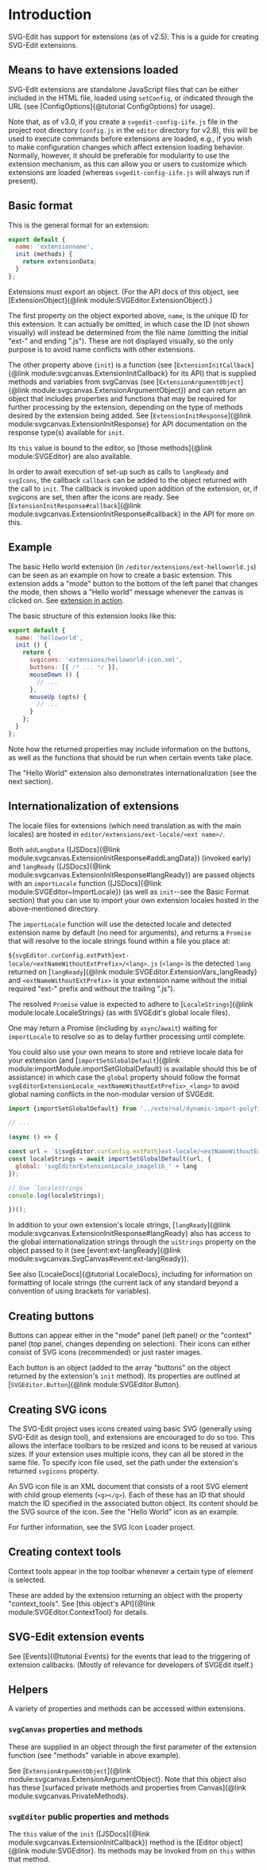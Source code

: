 # Introduction

SVG-Edit has support for extensions (as of v2.5). This is a guide for
creating SVG-Edit extensions.

## Means to have extensions loaded

SVG-Edit extensions are standalone JavaScript files that can be either
included in the HTML file, loaded using `setConfig`, or indicated through
the URL (see [ConfigOptions]{@tutorial ConfigOptions} for usage).

Note that, as of v3.0, if you create a `svgedit-config-iife.js` file in
the project root directory (`config.js` in the `editor` directory for
v2.8), this will be used to execute commands before extensions are loaded,
e.g., if you wish to make configuration changes which affect extension
loading behavior. Normally, however, it should be preferable for modularity
to use the extension mechanism, as this can allow you or users to customize
which extensions are loaded (whereas `svgedit-config-iife.js` will always
run if present).

## Basic format

This is the general format for an extension:

```js
export default {
  name: 'extensionname',
  init (methods) {
    return extensionData;
  }
};
```

Extensions must export an object. (For the API docs of this object, see
[ExtensionObject]{@link module:SVGEditor.ExtensionObject}.)

The first property on the object exported above, `name`, is the unique
ID for this extension. It can actually be omitted, in which case the
ID (not shown visually) will instead be determined from the file name
(omitting the initial "ext-" and ending ".js"). These are not displayed
visually, so the only purpose is to avoid name conflicts with other
extensions.

The other property above (`init`) is a function (see
[`ExtensionInitCallback`]{@link module:svgcanvas.ExtensionInitCallback}
for its API) that is supplied methods and variables from svgCanvas (see
[`ExtensionArgumentObject`]{@link module:svgcanvas.ExtensionArgumentObject})
and can return an object that includes properties and functions that may
be required for further processing by
the extension, depending on the type of methods desired by the extension
being added. See [`ExtensionInitResponse`]{@link module:svgcanvas.ExtensionInitResponse}
for API documentation on the response type(s) available for `init`.

Its `this` value is bound to the editor, so
[those methods]{@link module:SVGEditor} are also available.

In order to await execution of set-up such as calls to `langReady` and
`svgIcons`, the callback `callback` can be added to the object returned with
the call to `init`. The callback is invoked upon addition of the extension,
or, if svgicons are set, then after the icons are ready. See
[`ExtensionInitResponse#callback`]{@link module:svgcanvas.ExtensionInitResponse#callback}
in the API for more on this.

## Example

The basic Hello world extension (in `/editor/extensions/ext-helloworld.js`)
can be seen as an example on how to create a basic extension. This extension
adds a "mode" button to the bottom of the left panel that changes the mode,
then shows a "Hello world" message whenever the canvas is clicked on. See
[extension in action](https://svg-edit.github.io/svgedit/releases/latest/editor/svg-editor.html?extensions=ext-helloworld.js).

The basic structure of this extension looks like this:

```js
export default {
  name: 'helloworld',
  init () {
    return {
      svgicons: 'extensions/helloworld-icon.xml',
      buttons: [{ /* ... */ }],
      mouseDown () {
        // ...
      },
      mouseUp (opts) {
        // ...
      }
    };
  }
};
```

Note how the returned properties may include information on the buttons,
as well as the functions that should be run when certain events take place.

The "Hello World" extension also demonstrates internationalization (see
the next section).

## Internationalization of extensions

The locale files for extensions (which need translation as with the main
locales) are hosted in `editor/extensions/ext-locale/<ext name>/`.

Both `addLangData`
([JSDocs]{@link module:svgcanvas.ExtensionInitResponse#addLangData})
(invoked early)
and `langReady`
([JSDocs]{@link module:svgcanvas.ExtensionInitResponse#langReady})
are passed objects with an `importLocale` function
([JSDocs]{@link module:SVGEditor~ImportLocale}) (as well as
`init`--see the Basic Format section) that you can use to
import your own extension locales hosted in the above-mentioned directory.

The `importLocale` function will use the detected locale and detected
extension name by default (no need for arguments), and returns a
`Promise` that will resolve to the locale strings found within a
file you place at:

`${svgEditor.curConfig.extPath}ext-locale/<extNameWithoutExtPrefix>/<lang>.js`
(`<lang>` is the detected `lang` returned on
[`langReady`]{@link module:SVGEditor.ExtensionVars_langReady} and
`<extNameWithoutExtPrefix>` is your extension name without the initial
required "ext-" prefix and without the trailing ".js").

The resolved `Promise` value is expected to adhere to
[`LocaleStrings`]{@link module:locale.LocaleStrings} (as with SVGEdit's
global locale files).

One may return a Promise (including by `async`/`await`) waiting for
`importLocale` to resolve so as to delay further processing until complete.

You could also use your own means to store and retrieve locale data for
your extension (and
[`importSetGlobalDefault`]{@link module:importModule.importSetGlobalDefault}
is available should this be of assistance) in which case the `global`
property should follow the format
`svgEditorExtensionLocale_<extNameWithoutExtPrefix>_<lang>` to avoid global
naming conflicts in the non-modular version of SVGEdit.

```js
import {importSetGlobalDefault} from '../external/dynamic-import-polyfill/importModule.js';

// ...

(async () => {

const url = `${svgEditor.curConfig.extPath}ext-locale/<extNameWithoutExtPrefix>/<lang>.js`;
const localeStrings = await importSetGlobalDefault(url, {
  global: 'svgEditorExtensionLocale_imagelib_' + lang
});

// Use `localeStrings`
console.log(localeStrings);

})();
```

In addition to your own extension's locale strings,
[`langReady`]{@link module:svgcanvas.ExtensionInitResponse#langReady}
also has access to the global internationalization strings through the
`uiStrings` property on the object passed to it (see
[event:ext-langReady]{@link module:svgcanvas.SvgCanvas#event:ext-langReady}).

See also [LocaleDocs]{@tutorial LocaleDocs}, including for information on
formatting of locale strings (the current lack of any standard beyond a
convention of using brackets for variables).

## Creating buttons

Buttons can appear either in the "mode" panel (left panel) or the "context"
panel (top panel, changes depending on selection). Their icons can
either consist of SVG icons (recommended) or just raster images.

Each button is an object (added to the
array "buttons" on the object returned by the extension's `init` method).
Its properties are outlined at
[`SVGEditor.Button`]{@link module:SVGEditor.Button}.

## Creating SVG icons

The SVG-Edit project uses icons created using basic SVG (generally
using SVG-Edit as design tool), and extensions are encouraged to do so
too. This allows the interface toolbars to be resized and icons to be
reused at various sizes. If your extension uses multiple icons, they can
all be stored in the same file. To specify icon file used, set the path
under the extension's returned `svgicons` property.

An SVG icon file is an XML document that consists of a root SVG element
with child group elements (`<g></g>`). Each of these has an ID that
should match the ID specified in the associated button object.
Its content should be the SVG source of the icon. See the "Hello World"
icon as an example.

For further information, see the SVG Icon Loader project.

## Creating context tools

Context tools appear in the top toolbar whenever a certain type of
element is selected.

These are added by the extension returning an object with the
property "context_tools". See [this object's API]{@link module:SVGEditor.ContextTool}
for details.

## SVG-Edit extension events

See [Events]{@tutorial Events} for the events that lead to the triggering
of extension callbacks. (Mostly of relevance for developers of SVGEdit itself.)

## Helpers

A variety of properties and methods can be accessed within extensions.

### `svgCanvas` properties and methods

These are supplied in an object through the first parameter of the
extension function (see "methods" variable in above example).

See
[`ExtensionArgumentObject`]{@link module:svgcanvas.ExtensionArgumentObject}.
Note that this object also has these
[surfaced private methods and properties from Canvas]{@link module:svgcanvas.PrivateMethods}.

### `svgEditor` public properties and methods

The `this` value of the `init`
([JSDocs]{@link module:svgcanvas.ExtensionInitCallback}) method
is the [Editor object]{@link module:SVGEditor}. Its methods may be invoked
from on `this` within that method.
